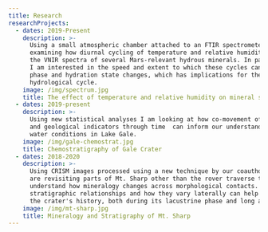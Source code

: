 ```yaml
---
title: Research
researchProjects:
  - dates: 2019-Present
    description: >-
      Using a small atmospheric chamber attached to an FTIR spectrometer, I am
      examining how diurnal cycling of temperature and relative humidity affect
      the VNIR spectra of several Mars-relevant hydrous minerals. In particular,
      I am interested in the speed and extent to which these cycles can cause
      phase and hydration state changes, which has implications for the martian
      hydrological cycle.
    image: /img/spectrum.jpg
    title: The effect of temperature and relative humidity on mineral spectra
  - dates: 2019-present
    description: >-
      Using new statistical analyses I am looking at how co-movement of elements
      and geological indicators through time  can inform our understanding of
      water conditions in Lake Gale.
    image: /img/gale-chemostrat.jpg
    title: Chemostratigraphy of Gale Crater
  - dates: 2018-2020
    description: >-
      Using CRISM images processed using a new technique by our coauthors, we
      are revisiting parts of Mt. Sharp other than the rover traverse to
      understand how mineralogy changes across morphological contacts. These
      stratigraphic relationships and how they vary laterally can help constrain
      the crater's history, both during its lacustrine phase and long after.
    image: /img/mt-sharp.jpg
    title: Mineralogy and Stratigraphy of Mt. Sharp
---
```

